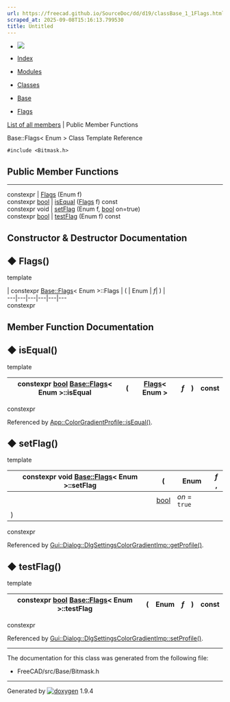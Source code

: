 ```yaml
---
url: https://freecad.github.io/SourceDoc/dd/d19/classBase_1_1Flags.html
scraped_at: 2025-09-08T15:16:13.799530
title: Untitled
---
```


  * [ ![](https://www.freecad.org/svg/logo-freecad.svg) ](https://freecadweb.org "FreeCAD")
  * [Index](../../index.html "Index")
  * [Modules](../../modules.html "Modules list")
  * [Classes](../../annotated.html "Annotated list")

  * [Base](../../db/d07/namespaceBase.html)
  * [Flags](../../dd/d19/classBase_1_1Flags.html)

[List of all members](../../d7/d4e/classBase_1_1Flags-members.html) | Public Member Functions

Base::Flags< Enum > Class Template Reference

`#include <Bitmask.h>`

##  Public Member Functions  
  
---  
constexpr | [Flags](../../dd/d19/classBase_1_1Flags.html#aa5710d9f28ad92c62e20ac9cdc56e7a4) (Enum f)  
constexpr [bool](../../d9/db9/classbool.html) | [isEqual](../../dd/d19/classBase_1_1Flags.html#aba0760c706552c8b0972c95e62229817) ([Flags](../../dd/d19/classBase_1_1Flags.html) f) const  
constexpr void | [setFlag](../../dd/d19/classBase_1_1Flags.html#a07c5ffe4bb22b6e3bed39c1094503258) (Enum f, [bool](../../d9/db9/classbool.html) on=true)  
constexpr [bool](../../d9/db9/classbool.html) | [testFlag](../../dd/d19/classBase_1_1Flags.html#a83436efeaa55d4ab6277b516347093d8) (Enum f) const  
  
## Constructor & Destructor Documentation

## ◆ Flags()

template<typename Enum >

| constexpr [Base::Flags](../../dd/d19/classBase_1_1Flags.html)< Enum >::Flags  | ( | Enum  | _f_| ) |   
---|---|---|---|---|---  
constexpr  
  
## Member Function Documentation

## ◆ isEqual()

template<typename Enum >

| constexpr [bool](../../d9/db9/classbool.html) [Base::Flags](../../dd/d19/classBase_1_1Flags.html)< Enum >::isEqual  | ( | [Flags](../../dd/d19/classBase_1_1Flags.html)< Enum > | _f_| ) |  const  
---|---|---|---|---|---  
constexpr  
  
Referenced by
[App::ColorGradientProfile::isEqual()](../../d3/d16/structApp_1_1ColorGradientProfile.html#adf0dd6db258ce590c377d77adc077589).

## ◆ setFlag()

template<typename Enum >

| constexpr void [Base::Flags](../../dd/d19/classBase_1_1Flags.html)< Enum >::setFlag  | ( | Enum  | _f_ ,   
---|---|---|---  
|  | [bool](../../d9/db9/classbool.html) | _on_ = `true`  
| ) | |   
constexpr  
  
Referenced by
[Gui::Dialog::DlgSettingsColorGradientImp::getProfile()](../../d7/d7e/classGui_1_1Dialog_1_1DlgSettingsColorGradientImp.html#abf3c0fb20fb355447a2eec5bb7c174b7).

## ◆ testFlag()

template<typename Enum >

| constexpr [bool](../../d9/db9/classbool.html) [Base::Flags](../../dd/d19/classBase_1_1Flags.html)< Enum >::testFlag  | ( | Enum  | _f_| ) |  const  
---|---|---|---|---|---  
constexpr  
  
Referenced by
[Gui::Dialog::DlgSettingsColorGradientImp::setProfile()](../../d7/d7e/classGui_1_1Dialog_1_1DlgSettingsColorGradientImp.html#ac6e9fe32a9810b0e682bf91c07911517).

* * *

The documentation for this class was generated from the following file:

  * FreeCAD/src/Base/Bitmask.h

* * *

Generated by
[![doxygen](../../doxygen.svg)](https://www.doxygen.org/index.html) 1.9.4

